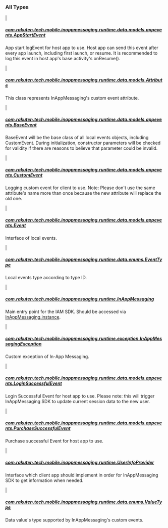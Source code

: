 

### All Types

|

##### [com.rakuten.tech.mobile.inappmessaging.runtime.data.models.appevents.AppStartEvent](../com.rakuten.tech.mobile.inappmessaging.runtime.data.models.appevents/-app-start-event/index.md)

App start logEvent for host app to use. Host app can send this event after every app launch,
including first launch, or resume.
It is recommended to log this event in host app's base activity's onResume().


|

##### [com.rakuten.tech.mobile.inappmessaging.runtime.data.models.Attribute](../com.rakuten.tech.mobile.inappmessaging.runtime.data.models/-attribute/index.md)

This class represents InAppMessaging's custom event attribute.


|

##### [com.rakuten.tech.mobile.inappmessaging.runtime.data.models.appevents.BaseEvent](../com.rakuten.tech.mobile.inappmessaging.runtime.data.models.appevents/-base-event/index.md)

BaseEvent will be the base class of all local events objects, including CustomEvent. During
initialization, constructor parameters will be checked for validity if there are reasons to
believe that parameter could be invalid.


|

##### [com.rakuten.tech.mobile.inappmessaging.runtime.data.models.appevents.CustomEvent](../com.rakuten.tech.mobile.inappmessaging.runtime.data.models.appevents/-custom-event/index.md)

Logging custom event for client to use.
Note: Please don't use the same attribute's name more than once
because the new attribute will replace the old one.


|

##### [com.rakuten.tech.mobile.inappmessaging.runtime.data.models.appevents.Event](../com.rakuten.tech.mobile.inappmessaging.runtime.data.models.appevents/-event/index.md)

Interface of local events.


|

##### [com.rakuten.tech.mobile.inappmessaging.runtime.data.enums.EventType](../com.rakuten.tech.mobile.inappmessaging.runtime.data.enums/-event-type/index.md)

Local events type according to type ID.


|

##### [com.rakuten.tech.mobile.inappmessaging.runtime.InAppMessaging](../com.rakuten.tech.mobile.inappmessaging.runtime/-in-app-messaging/index.md)

Main entry point for the IAM SDK.
Should be accessed via [InAppMessaging.instance](../com.rakuten.tech.mobile.inappmessaging.runtime/-in-app-messaging/instance.md).


|

##### [com.rakuten.tech.mobile.inappmessaging.runtime.exception.InAppMessagingException](../com.rakuten.tech.mobile.inappmessaging.runtime.exception/-in-app-messaging-exception/index.md)

Custom exception of In-App Messaging.


|

##### [com.rakuten.tech.mobile.inappmessaging.runtime.data.models.appevents.LoginSuccessfulEvent](../com.rakuten.tech.mobile.inappmessaging.runtime.data.models.appevents/-login-successful-event/index.md)

Login Successful Event for host app to use.
Please note: this will trigger InAppMessaging SDK to update current session data to the new user.


|

##### [com.rakuten.tech.mobile.inappmessaging.runtime.data.models.appevents.PurchaseSuccessfulEvent](../com.rakuten.tech.mobile.inappmessaging.runtime.data.models.appevents/-purchase-successful-event/index.md)

Purchase successful Event for host app to use.


|

##### [com.rakuten.tech.mobile.inappmessaging.runtime.UserInfoProvider](../com.rakuten.tech.mobile.inappmessaging.runtime/-user-info-provider/index.md)

Interface which client app should implement in order for InAppMessaging SDK to get information
when needed.


|

##### [com.rakuten.tech.mobile.inappmessaging.runtime.data.enums.ValueType](../com.rakuten.tech.mobile.inappmessaging.runtime.data.enums/-value-type/index.md)

Data value's type supported by InAppMessaging's custom events.


